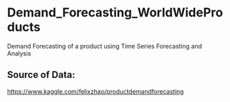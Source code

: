 # Demand_Forecasting_WorldWideProducts
Demand Forecasting of a product using Time Series Forecasting and Analysis

## Source of Data: 
https://www.kaggle.com/felixzhao/productdemandforecasting 
